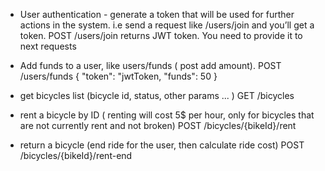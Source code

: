 - User authentication - generate a token that will be used for further actions in the system. i.e send a request like
  /users/join and you’ll get a token. POST /users/join returns JWT token. You need to provide it to next requests
- Add funds to a user, like users/funds ( post add amount). POST /users/funds {
  "token": "jwtToken,
  "funds": 50 }
- get bicycles list (bicycle id, status, other params ... )
  GET /bicycles

- rent a bicycle by ID ( renting will cost 5$ per hour, only for bicycles that are not currently rent and not broken)
  POST /bicycles/{bikeId}/rent

- return a bicycle (end ride for the user, then calculate ride cost)
  POST /bicycles/{bikeId}/rent-end
  

    